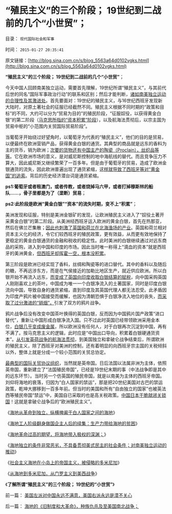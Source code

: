 # “殖民主义”的三个阶段； 19世纪到二战前的几个“小世贸”；

目录： `现代国际社会和军事` 

时间： `2015-01-27 20:35:41` 

原文链接：[http://blog.sina.com.cn/s/blog_5563a64d0102vgks.html](http://blog.sina.com.cn/s/blog_5563a64d0102vgks.html)

**“殖民主义”的三个阶段； 19世纪到二战前的几个“小世贸”**；

今天中国人回顾南美独立运动，需要首先理解，19世纪所谓“殖民主义”，与其前代后世的同名“国际军事政治行动”的联系和区别；然后才能判断，[诸如南美独立运动的合理性及其激进处](../../../2015/1/4/法国大革命及南美独立运动的“反动派”真的不合理吗？.md)。首先要面对：19世纪的殖民主义，与16世纪西班牙发现新大陆时，对原土著社会的征服已经截然不同。殖民主义根据不同时期的“政策和目标”的不同，大约可以分为“贸易为目的”的殖民阶段，“征服奴役，以获得黄金白银”的第二阶段（[马克思所指的“资本积累”阶段](../../../2011/8/18/欧洲资本主义没有从美洲“资本积累”.md)），以及航海法贯彻后，以宗主国为贸易中枢的“小范围内关贸国际贸易阶段”。

当葡萄牙开始绕过好望角时，以葡萄牙为代表的“殖民主义”，他们的目的是贸易，以便最终在欧洲营销产品，获得黄金白银的通货。其典型的商品就是远东的香料为主的货币，销为欧洲；[次要的货物还有中国主产的陶瓷（Proclain），丝织品等等](../../../2010/5/31/中国真正有价值的四大发明.md)。它在欧洲市场的意义，是对威尼斯控制的地中海航线的替代。而且竞争压力不算大，因此威尼斯又继续繁荣了一百多年。但是由于葡萄牙的贸易，造成了欧洲金银通货的流失，因此欧洲普遍出现了通货紧缩，这[样就导致了西班牙等对“黄金国”的追索](../../../2014/12/3/美洲白银“资本积累”如何让西班牙帝国衰亡？.md)。背后的历史经济潜台词是通货紧缩。

**ps1:葡萄牙或者租澳门，或者传教，或者烧掉马六甲，或者打掉穆斯林的船队……，骨子里都是为了（垄断）贸易**；

**ps2:此阶段是欧洲“黄金白银”“资本”的流失时期，变不上“积累”**；

美洲发现和征服，特别是美洲金银矿的发现，让欧洲殖民主义进入了“奴役土著开采黄金白银”的第二阶段。从美洲经西班牙运入欧洲的黄金白银，首先在热那亚，然后在佛兰芒集散；[因此也刺激了英国和荷兰在北海渔场的产业](../../../2011/8/18/垄断欧洲命脉的荷兰商业帝国.md)。英国和荷兰相对资本主义化的经济，令它们较西班牙的殖民政策，更有效益，从而更有效地保持了更稳定的黄金白银通货的金融和税收的稳定性。此时美洲的白银继续通过对远东商品的采购，进入到中国和印度的市场。因此当时唯一称得上“滴血的资本”就是西班牙的美洲黄金，[但西班牙却挥霍一空，根本没积累](../../../2010/10/29/资本积累和资本主义互相排斥；不缺信仰的坏人.md)。

第三阶段是欧洲已经实现了香料，丝绸和陶瓷等的进口替代。其中的香料以及随后的糖，不再远涉东方，而是在气侯接近的加勒比地区生产，就近供应欧洲。所以白银开始不再流入远东，[而变成了英国向印度收取白银结算的赋税](../../../2012/1/23/“资本积累／工业品倾销／原材料供应”无法解释英印殖民地模式.md)，向中国采购英国人刚刚喜欢上的茶叶。中国成为唯一一个白银净流入的土著国家，同时是印度白银流向中国，导致自身的通货紧缩，直到印度及其英国代理人都无法忍受。此矛盾因为印度产鸦片被中国接受而缓解，也因为清朝恐惧于白银净流入地位的丧失，[而采取了过分激进的“销烟”，](http://blog.sina.com.cn/s/blog_5563a64d0102vd3c.html)引发了双方的鸦片战争。

鸦片战争后没有改变中国茶叶换得的英国白银，反而因为中国鸦片国产政策“进口替代”，重新让中国形成白银净流入国。只不过此时英国已经带领欧洲采用金本位，[白银几乎变成废金属](../../../2012/1/15/英国殖民者制造的孟加拉大饥荒；工业革命不依赖废旧金属积累.md)，所以欧洲没有任何人，对于白银再次沉淀到中国，再有不满了。按马克思主义的逻辑，此时应是“中国出口导向，积累着白银硬通货资本”。[从引发英荷战争的航海法贯彻](../../../2011/8/20/三败俱伤的（法）英荷战争.md)，到美国独立和拿破仑战争结束后，所谓欧洲的殖民主义，除了西班牙对美洲的控制，还有着明显的向西班牙宗主国的关税倾斜以外，整体上就是分成一个较小范围的关贸总协定。

[最典型的国际关贸协议组织](../../../2014/2/6/从世贸协定理解金本位，及两次世界大战的不可避免.md)，当然就是英帝国。日后法国以法属非洲为主体，依照英帝国，重新建立了“法国殖民帝国”，已经是19世纪末期的事（中法战争即是其中的远东环节）。当时另一个仿英国的殖民帝国，就是以南美为主体的西班牙帝国。刘仰将海地的衰落，归因为“白人国家的禁运”，那是把20世纪美国对古巴的禁运政策，乾坤大挪移到一百多年前。但当时的美国和所有“自由独立的国家”也被英法西等殖民帝国“禁运”中，美国自已采取的也是高关税政策。[中国日本干脆就闭关锁国](../../../2008/11/24/中国150年来失败根本原因.md)！这就是拿破仑战争后的“欧洲殖民主义”。

《[海地从革命到独立，纵横捭阖于白人国家之间的海地](../../../2015/1/21/海地从革命到独立，纵横捭阖于白人国家之间的海地；.md)》

《[海地工人阶级翻身做国企主人后的续集：生产力带给海地的贫困](../../../2015/1/22/海地黑色工人阶级,翻身做国企主人后的共产主义赤贫.md)》

《[海地革命过高的期望，将海地带入极权的深渊；](../../../2015/1/23/海地革命过高的政治期望，将海地带入极权的深渊；.md)》

《[海地独立的条件非常恶劣，不具备贯彻美式民主的社会条件；对南美独立运动的推动](../../../2015/1/24/输出自由主义革命的极权海地的不得已；.md)》

《[社会主义海地在小岛上的帝国主义，被侵略的多米尼加](../../../2015/1/25/社会主义海地在小岛上的帝国主义，被侵略的多米尼加；.md)》

《[从海地到多米尼加，从门罗主义到美西战争](../../../2015/1/26/从海地到多米尼加，从门罗主义到美西战争.md)》

《**了解所谓“殖民主义”的三个阶段； 19世纪的“小世贸”**》

前一篇： [美国左派对中国永远不满意，美国右派永远是漠不关心](../../../2015/3/2/美国左派对中国永远不满意，美国右派永远是漠不关心.md)

后一篇： [海地的《旧制度和大革命》，种族仇杀及至美国南北战争；](../../../2015/1/20/海地的《旧制度和大革命》，种族仇杀及至美国南北战争；.md)

